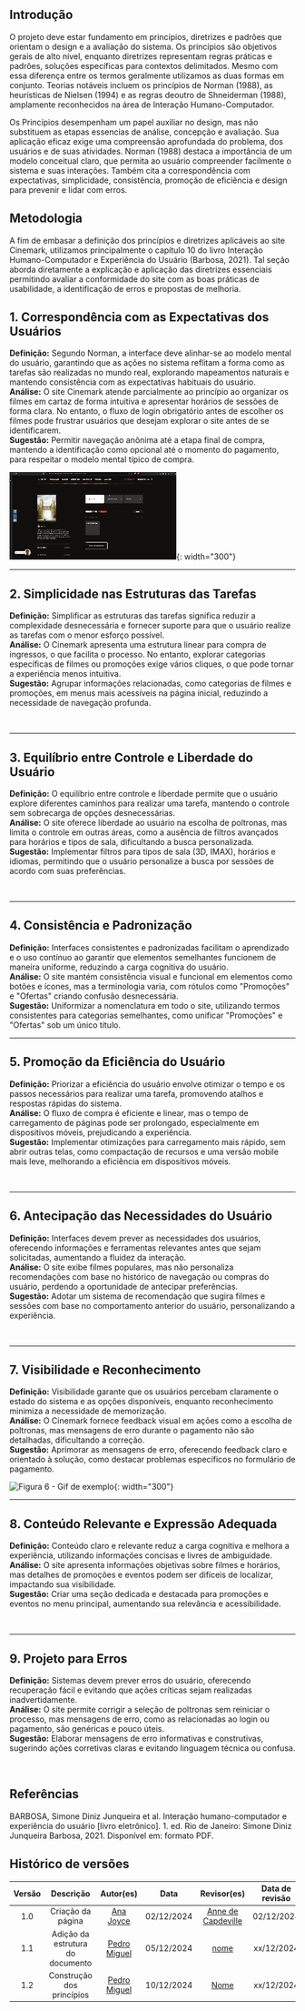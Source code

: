 ## Introdução 

O projeto deve estar fundamento em princípios, diretrizes e padrões que orientam o design e a avaliação do sistema. Os princípios são objetivos gerais de alto nível, enquanto diretrizes representam regras práticas e padrões, soluções específicas para contextos delimitados. Mesmo com essa diferença entre os termos geralmente utilizamos as duas formas em conjunto. Teorias notáveis incluem os princípios de Norman (1988), as heurísticas de Nielsen (1994) e as regras deoutro de Shneiderman (1988), amplamente reconhecidos na área de Interação Humano-Computador. 

Os Princípios desempenham um papel auxiliar no design, mas não substituem as etapas essencias de análise, concepção e avaliação. Sua aplicação eficaz exige uma compreensão aprofundada do problema, dos usuários e de suas atividades. Norman (1988) destaca a importância de um modelo conceitual claro, que permita ao usuário compreender facilmente o sistema e suas interações. Também cita a correspondência com expectativas, simplicidade, consistência, promoção de eficiência e design para prevenir e lidar com erros.

## Metodologia


A fim de embasar a definição dos princípios e diretrizes aplicáveis ao site Cinemark, utilizamos principalmente o capítulo 10 do livro Interação Humano-Computador e Experiência do Usuário (Barbosa, 2021). Tal seção aborda diretamente a explicação e aplicação das diretrizes essenciais permitindo avaliar a conformidade do site com as boas práticas de usabilidade, a identificação de erros e propostas de melhoria.


## 1. Correspondência com as Expectativas dos Usuários  
**Definição:** Segundo Norman, a interface deve alinhar-se ao modelo mental do usuário, garantindo que as ações no sistema reflitam a forma como as tarefas são realizadas no mundo real, explorando mapeamentos naturais e mantendo consistência com as expectativas habituais do usuário.  
**Análise:** O site Cinemark atende parcialmente ao princípio ao organizar os filmes em cartaz de forma intuitiva e apresentar horários de sessões de forma clara. No entanto, o fluxo de login obrigatório antes de escolher os filmes pode frustrar usuários que desejam explorar o site antes de se identificarem.  
**Sugestão:** Permitir navegação anônima até a etapa final de compra, mantendo a identificação como opcional até o momento do pagamento, para respeitar o modelo mental típico de compra.

![Figura 1 - Gif de exemplo](../assets/princ-expect-usuario.gif){: width="300"}

---

## 2. Simplicidade nas Estruturas das Tarefas  
**Definição:** Simplificar as estruturas das tarefas significa reduzir a complexidade desnecessária e fornecer suporte para que o usuário realize as tarefas com o menor esforço possível.  
**Análise:** O Cinemark apresenta uma estrutura linear para compra de ingressos, o que facilita o processo. No entanto, explorar categorias específicas de filmes ou promoções exige vários cliques, o que pode tornar a experiência menos intuitiva.  
**Sugestão:** Agrupar informações relacionadas, como categorias de filmes e promoções, em menus mais acessíveis na página inicial, reduzindo a necessidade de navegação profunda.

![]()

---

## 3. Equilíbrio entre Controle e Liberdade do Usuário  
**Definição:** O equilíbrio entre controle e liberdade permite que o usuário explore diferentes caminhos para realizar uma tarefa, mantendo o controle sem sobrecarga de opções desnecessárias.  
**Análise:** O site oferece liberdade ao usuário na escolha de poltronas, mas limita o controle em outras áreas, como a ausência de filtros avançados para horários e tipos de sala, dificultando a busca personalizada.  
**Sugestão:** Implementar filtros para tipos de sala (3D, IMAX), horários e idiomas, permitindo que o usuário personalize a busca por sessões de acordo com suas preferências.

![]()

---

## 4. Consistência e Padronização  
**Definição:** Interfaces consistentes e padronizadas facilitam o aprendizado e o uso contínuo ao garantir que elementos semelhantes funcionem de maneira uniforme, reduzindo a carga cognitiva do usuário.  
**Análise:** O site mantém consistência visual e funcional em elementos como botões e ícones, mas a terminologia varia, com rótulos como "Promoções" e "Ofertas" criando confusão desnecessária.  
**Sugestão:** Uniformizar a nomenclatura em todo o site, utilizando termos consistentes para categorias semelhantes, como unificar "Promoções" e "Ofertas" sob um único título.

---

## 5. Promoção da Eficiência do Usuário  
**Definição:** Priorizar a eficiência do usuário envolve otimizar o tempo e os passos necessários para realizar uma tarefa, promovendo atalhos e respostas rápidas do sistema.  
**Análise:** O fluxo de compra é eficiente e linear, mas o tempo de carregamento de páginas pode ser prolongado, especialmente em dispositivos móveis, prejudicando a experiência.  
**Sugestão:** Implementar otimizações para carregamento mais rápido, sem abrir outras telas, como compactação de recursos e uma versão mobile mais leve, melhorando a eficiência em dispositivos móveis.

![]()

---

## 6. Antecipação das Necessidades do Usuário  
**Definição:** Interfaces devem prever as necessidades dos usuários, oferecendo informações e ferramentas relevantes antes que sejam solicitadas, aumentando a fluidez da interação.  
**Análise:** O site exibe filmes populares, mas não personaliza recomendações com base no histórico de navegação ou compras do usuário, perdendo a oportunidade de antecipar preferências.  
**Sugestão:** Adotar um sistema de recomendação que sugira filmes e sessões com base no comportamento anterior do usuário, personalizando a experiência.

![]()

---

## 7. Visibilidade e Reconhecimento  
**Definição:** Visibilidade garante que os usuários percebam claramente o estado do sistema e as opções disponíveis, enquanto reconhecimento minimiza a necessidade de memorização.  
**Análise:** O Cinemark fornece feedback visual em ações como a escolha de poltronas, mas mensagens de erro durante o pagamento não são detalhadas, dificultando a correção.  
**Sugestão:** Aprimorar as mensagens de erro, oferecendo feedback claro e orientado à solução, como destacar problemas específicos no formulário de pagamento.

![Figura 6 - Gif de exemplo](../assets/princ-visib-recon.gif){: width="300"}

---

## 8. Conteúdo Relevante e Expressão Adequada  
**Definição:** Conteúdo claro e relevante reduz a carga cognitiva e melhora a experiência, utilizando informações concisas e livres de ambiguidade.  
**Análise:** O site apresenta informações objetivas sobre filmes e horários, mas detalhes de promoções e eventos podem ser difíceis de localizar, impactando sua visibilidade.  
**Sugestão:** Criar uma seção dedicada e destacada para promoções e eventos no menu principal, aumentando sua relevância e acessibilidade.

![]()

---

## 9. Projeto para Erros  
**Definição:** Sistemas devem prever erros do usuário, oferecendo recuperação fácil e evitando que ações críticas sejam realizadas inadvertidamente.  
**Análise:** O site permite corrigir a seleção de poltronas sem reiniciar o processo, mas mensagens de erro, como as relacionadas ao login ou pagamento, são genéricas e pouco úteis.  
**Sugestão:** Elaborar mensagens de erro informativas e construtivas, sugerindo ações corretivas claras e evitando linguagem técnica ou confusa.

![]()

## Referências

BARBOSA, Simone Diniz Junqueira et al. Interação humano-computador e experiência do usuário [livro eletrônico]. 1. ed. Rio de Janeiro: Simone Diniz Junqueira Barbosa, 2021. Disponível em: formato PDF.

## Histórico de versões

| Versão |     Descrição      |                     Autor(es)                     |    Data    |                     Revisor(es)                     | Data de revisão |
| :----: | :----------------: | :-----------------------------------------------: | :--------: | :-------------------------------------------------: | :-------------: |
|  1.0   | Criação da página | [Ana Joyce](https://github.com/anajoyceamorim) | 02/12/2024 | [Anne de Capdeville](https://github.com/nanecapde) |   02/12/2024   |
|  1.1  | Adição da estrutura do documento | [Pedro Miguel](https://github.com/pedroMADBR) | 05/12/2024 | [nome](https://github.com/user) |   xx/12/2024   |
|  1.2   | Construção dos princípios | [Pedro Miguel](https://github.com/pedroMADBR) | 10/12/2024 | [Nome](https://github.com/Nome) |   xx/12/2024   |
